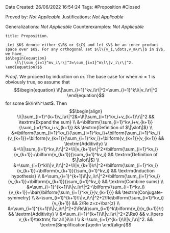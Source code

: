 <br />
<br />

Date Created: 26/06/2022 16:54:24
Tags: #Proposition #Closed

Proved by: _Not Applicable_
Justifications: _Not Applicable_

Generalizations: _Not Applicable_
Counterexamples: _Not Applicable_

``` ad-Proposition
title: Proposition.

_Let $K$ denote either $\R$ or $\C$ and let $V$ be an inner product space over $K$. For any orthogonal set $\l\{v_1,\dots,v_m\r\}$ in $V$, we have_
$$\begin{equation}
    \l\|\sum_{i=1}^mv_i\r\|^2=\sum_{i=1}^m\l\|v_i\r\|^2.
\end{equation}$$

```

_Proof_. We proceed by induction on $m$. The base case for when $m=1$ is obviously true, so assume that
$$\begin{equation}
    \l\|\sum_{i=1}^kv_i\r\|^2=\sum_{i=1}^k\l\|v_i\r\|^2
\end{equation}$$
for some $k\in\N^\ast$. Then
$$\begin{align}
    \l\|\sum_{i=1}^{k+1}v_i\r\|^2&=\l\|\sum_{i=1}^kv_i+v_{k+1}\r\|^2 && \textrm{Expand the sum} \\
    &=\bilform{\sum_{i=1}^kv_i+v_{k+1}}{\sum_{i=1}^kv_i+v_{k+1}} && \textrm{Definition of $\|\slot\|$} \\
    &=\bilform{\sum_{i=1}^kv_i}{\sum_{i=1}^kv_i}+\bilform{\sum_{i=1}^kv_i}{v_{k+1}}+\bilform{v_{k+1}}{\sum_{i=1}^kv_i}+\bilform{v_{k+1}}{v_{k+1}} && \textrm{Additivity} \\
    &=\l\|\sum_{i=1}^kv_i\r\|^2+\l\|v_{k+1}\r\|^2+\bilform{\sum_{i=1}^kv_i}{v_{k+1}}+\bilform{v_{k+1}}{\sum_{i=1}^kv_i} && \textrm{Definition of $\|\slot\|$} \\
    &=\sum_{i=1}^k\l\|v_i\r\|^2+\l\|v_{k+1}\r\|^2+\bilform{\sum_{i=1}^kv_i}{v_{k+1}}+\bilform{v_{k+1}}{\sum_{i=1}^kv_i} && \textrm{Induction hypothesis} \\
    &=\sum_{i=1}^{k+1}\l\|v_i\r\|^2+\bilform{\sum_{i=1}^kv_i}{v_{k+1}}+\bilform{v_{k+1}}{\sum_{i=1}^kv_i} && \textrm{Combine sums} \\
    &=\sum_{i=1}^{k+1}\l\|v_i\r\|^2+\bilform{\sum_{i=1}^kv_i}{v_{k+1}}+\bar{\bilform{\sum_{i=1}^kv_i}{v_{k+1}}} && \textrm{Conjugate-symmetry} \\
    &=\sum_{i=1}^{k+1}\l\|v_i\r\|^2+2\Re\bilform{\sum_{i=1}^kv_i}{v_{k+1}} && 2\Re z=z+\bar{z} \\
    &=\sum_{i=1}^{k+1}\l\|v_i\r\|^2+2\Re\l(\sum_{i=1}^k\bilform{v_i}{v_{k+1}}\r) && \textrm{Additivity} \\
    &=\sum_{i=1}^{k+1}\l\|v_i\r\|^2+2\Re0 && v_i\perp v_{k+1}\textrm{ for all }i\in I \\
    &=\sum_{i=1}^{k+1}\l\|v_i\r\|^2. && \textrm{Simplification}\qedin
\end{align}$$
